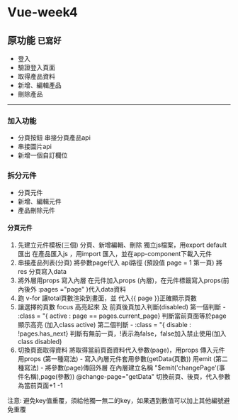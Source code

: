 # Vue-week4


## 原功能 ```已寫好 ```
- 登入
- 驗證登入頁面
- 取得產品資料
- 新增、編輯產品
- 刪除產品

 
 ----------------------------------

### 加入功能
- 分頁按鈕
  串接分頁產品api 
- 串接圖片api 
- 新增一個自訂欄位

### 拆分元件
- 分頁元件  
- 新增、編輯元件
- 產品刪除元件

#### 分頁元件
1. 先建立元件模板(三個) 分頁、新增編輯、刪除
    獨立js檔案，用export default匯出
    在產品匯入js ，用import 匯入，並在app-component下載入元件
2. 串接產品列表(分頁)
    將參數page代入 api路徑 (預設值 page = 1 第一頁)
    將res 分頁寫入data
3. 將外層用props 寫入內層
    在元件加入props (內層)，在元件標籤寫入props(前內後外 :pages ="page" )代入data資料
4. 跑 v-for 讓total頁數渲染到畫面，並 代入{{ page }}正確顯示頁數
5. 讓選擇的頁數 focus 高亮起來 及 前頁後頁加入判斷(disabled)
    第一個判斷 -  :class = "{ active : page == pages.current_page}  判斷當前頁面等於page 顯示高亮 (加入class active)
    第二個判斷 -  :class = "{ disable : !pages.has_next}  判斷有無前一頁，!表示為false，false加入禁止使用(加入class disabled)
6. 切換頁面取得資料
    將取得當前頁面資料代入參數(page)，用props 傳入元件
    用props (第一種寫法) - 寫入內層元件套用參數(getData(頁數))
    用emit  (第二種寫法) - 將參數(page)傳回外層 
        在內層建立名稱 "$emit('changePage'(事件名稱),page(參數)) @change-page="getData"
    切換前頁、後頁，代入參數為當前頁面+1 -1

注意:
  避免key值重覆，須給他獨一無二的key，如果遇到數值可以加上其他編號避免重覆